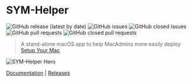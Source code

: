 # SYM-Helper

![GitHub release (latest by date)](https://img.shields.io/github/v/release/BIG-RAT/SYM-Helper?display_name=tag) ![GitHub issues](https://img.shields.io/github/issues-raw/BIG-RAT/SYM-Helper) ![GitHub closed issues](https://img.shields.io/github/issues-closed-raw/BIG-RAT/SYM-Helper) ![GitHub pull requests](https://img.shields.io/github/issues-pr-raw/BIG-RAT/SYM-Helper) ![GitHub closed pull requests](https://img.shields.io/github/issues-pr-closed-raw/BIG-RAT/SYM-Helper)

> A stand-alone macOS app to help MacAdmins more easily deploy [Setup Your Mac](https://snelson.us/sym)

![SYM-Helper Hero](images/SYM-Helper-Hero.png)

[Documentation](https://snelson.us/sym-helper) | [Releases](https://github.com/BIG-RAT/SYM-Helper/releases)